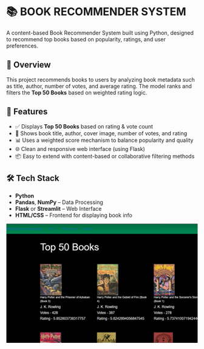 # 📚 BOOK RECOMMENDER SYSTEM

A content-based Book Recommender System built using Python, designed to recommend top books based on popularity, ratings, and user preferences.

## 🧠 Overview

This project recommends books to users by analyzing book metadata such as title, author, number of votes, and average rating. The model ranks and filters the **Top 50 Books** based on weighted rating logic.

## 🎯 Features

- ✅ Displays **Top 50 Books** based on rating & vote count
- 📖 Shows book title, author, cover image, number of votes, and rating
- 📊 Uses a weighted score mechanism to balance popularity and quality
- 🌐 Clean and responsive web interface (using Flask)
- 📦 Easy to extend with content-based or collaborative filtering methods

## 🛠 Tech Stack

- **Python**
- **Pandas**, **NumPy** – Data Processing
- **Flask** or **Streamlit** – Web Interface 
- **HTML/CSS** – Frontend for displaying book info

![Book Screenshot](https://github.com/Manasa-2407/Book_Recommender_System/blob/main/Screenshot%202025-06-14%20124112.png)
